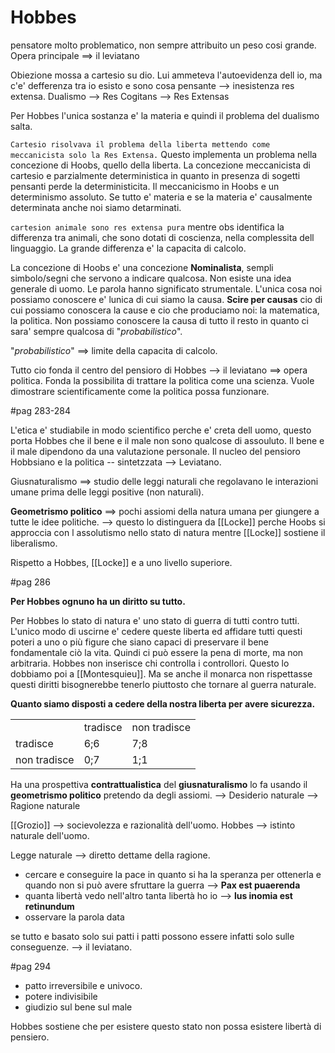 # Hobbes
pensatore molto problematico, non sempre attribuito un peso cosi grande.
Opera principale ==> il leviatano

Obiezione mossa a cartesio su dio. Lui ammeteva l'autoevidenza dell io, ma c'e' defferenza tra io esisto e sono cosa pensante --> inesistenza res extensa.
Dualismo
--> Res Cogitans
--> Res Extensas

Per Hobbes l'unica sostanza e' la materia e quindi il problema del dualismo salta.

`Cartesio risolvava il problema della liberta mettendo come meccanicista solo la Res Extensa.` Questo implementa un problema nella concezione di Hoobs, quello della liberta. La concezione meccanicista di cartesio e parzialmente deterministica in quanto in presenza di sogetti pensanti perde la deterministicita. Il meccanicismo in Hoobs e un determinismo assoluto. Se tutto e' materia e se la materia e' causalmente determinata anche noi siamo detarminati.

`cartesion animale sono res extensa pura` mentre obs identifica la differenza tra animali, che sono dotati di coscienza, nella complessita dell linguaggio. La grande differenza e' la capacita di calcolo.

La concezione di Hoobs e' una concezione <b>Nominalista</b>, sempli simbolo/segni che servono a indicare qualcosa. Non esiste una idea generale di uomo. Le parola hanno significato strumentale. L'unica cosa noi possiamo conoscere e' lunica di cui siamo la causa. <b>Scire per causas</b> cio di cui possiamo conoscera la cause e cio che produciamo noi: la matematica, la politica. Non possiamo conoscere la causa di tutto il resto in quanto ci sara' sempre qualcosa di "*probabilistico*".

"*probabilistico*" ==> limite della capacita di calcolo.

Tutto cio fonda il centro del pensioro di Hobbes --> il leviatano ==> opera politica.
Fonda la possibilita di trattare la politica come una scienza. Vuole dimostrare scientificamente come la politica possa funzionare.

#pag 283-284 

L'etica e' studiabile in modo scientifico perche e' creta dell uomo, questo porta Hobbes che il bene e il male non sono qualcose di assouluto. Il bene e il male dipendono da una valutazione personale.
Il nucleo del pensioro Hobbsiano e la politica -- sintetzzata --> Leviatano.

Giusnaturalismo ==> studio delle leggi naturali che regolavano le interazioni umane prima delle leggi positive (non naturali). 

<b>Geometrismo politico</b> ==> pochi assiomi della natura umana per giungere a tutte le idee politiche. --> questo lo distinguera da [[Locke]] perche Hoobs si approccia con l assolutismo nello stato di natura mentre [[Locke]] sostiene il liberalismo.

Rispetto a Hobbes, [[Locke]]  e a uno livello superiore.

#pag 286

<b>Per Hobbes ognuno ha un diritto su tutto.</b>

Per Hobbes lo stato di natura e' uno stato di guerra  di tutti contro tutti. L'unico modo di uscirne e' cedere queste liberta ed affidare tutti questi poteri a uno o più figure che siano capaci di preservare il bene fondamentale ciò la vita. Quindi ci può essere la pena di morte, ma non arbitraria. Hobbes non inserisce chi controlla i controllori. Questo lo dobbiamo poi a [[Montesquieu]].
Ma se anche il monarca non rispettasse questi diritti bisognerebbe tenerlo piuttosto che tornare al guerra naturale.

<b>Quanto siamo disposti a cedere della nostra liberta per avere sicurezza.</b>

<table>
	<tr>
		<td></td>
		<td>tradisce </td>	
		<td>non tradisce </td>
	</tr>
	<tr>
		<td>tradisce </td>
		<td>6;6</td>
		<td>7;8</td>
	</tr>	
	<tr>
		<td>non tradisce </td>
		<td>0;7</td>
		<td>1;1</td>
	</tr>
</table>

Ha una prospettiva <b>contrattualistica</b> del <b>giusnaturalismo</b> lo fa usando il <b>geometrismo politico</b> pretendo da degli assiomi.
--> Desiderio naturale 
--> Ragione naturale

[[Grozio]] --> socievolezza e razionalità dell'uomo.
Hobbes --> istinto naturale dell'uomo.

Legge naturale --> diretto dettame della ragione.
- cercare e conseguire la pace in quanto si ha la speranza per ottenerla e quando non si può avere sfruttare la guerra --> <b>Pax est puaerenda</b>
- quanta libertà vedo nell'altro tanta libertà ho io --> <b>lus inomia est retinundum</b>
- osservare la parola data

se tutto e basato solo sui patti i patti possono essere infatti solo sulle conseguenze. --> il leviatano.

#pag 294

- patto irreversibile e univoco.
- potere indivisibile
- giudizio sul bene sul male

Hobbes sostiene che per esistere questo stato non possa esistere libertà di pensiero. 